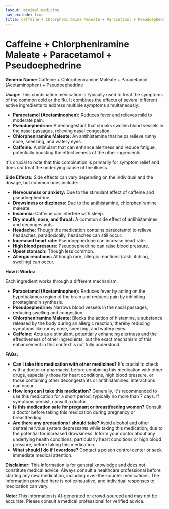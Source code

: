 ```yaml
---
layout: minimal-medicine
nav_exclude: true
title: Caffeine + Chlorpheniramine Maleate + Paracetamol + Pseudoephedrine
---
```


# Caffeine + Chlorpheniramine Maleate + Paracetamol + Pseudoephedrine

**Generic Name:** Caffeine + Chlorpheniramine Maleate + Paracetamol (Acetaminophen) + Pseudoephedrine

**Usage:** This combination medication is typically used to treat the symptoms of the common cold or the flu.  It combines the effects of several different active ingredients to address multiple symptoms simultaneously:

* **Paracetamol (Acetaminophen):** Reduces fever and relieves mild to moderate pain.
* **Pseudoephedrine:** A decongestant that shrinks swollen blood vessels in the nasal passages, relieving nasal congestion.
* **Chlorpheniramine Maleate:** An antihistamine that helps relieve runny nose, sneezing, and watery eyes.
* **Caffeine:** A stimulant that can enhance alertness and reduce fatigue, potentially boosting the effectiveness of the other ingredients.

It's crucial to note that this combination is primarily for symptom relief and does *not* treat the underlying cause of the illness.

**Side Effects:**  Side effects can vary depending on the individual and the dosage, but common ones include:

* **Nervousness or anxiety:** Due to the stimulant effect of caffeine and pseudoephedrine.
* **Drowsiness or dizziness:** Due to the antihistamine, chlorpheniramine maleate.
* **Insomnia:**  Caffeine can interfere with sleep.
* **Dry mouth, nose, and throat:** A common side effect of antihistamines and decongestants.
* **Headache:** Though the medication contains paracetamol to relieve headaches, paradoxically, headaches can still occur.
* **Increased heart rate:**  Pseudoephedrine can increase heart rate.
* **High blood pressure:**  Pseudoephedrine can raise blood pressure.
* **Upset stomach:** Though less common.
* **Allergic reactions:**  Although rare, allergic reactions (rash, itching, swelling) can occur.


**How it Works:**

Each ingredient works through a different mechanism:

* **Paracetamol (Acetaminophen):** Reduces fever by acting on the hypothalamus region of the brain and reduces pain by inhibiting prostaglandin synthesis.
* **Pseudoephedrine:**  Narrows blood vessels in the nasal passages, reducing swelling and congestion.
* **Chlorpheniramine Maleate:** Blocks the action of histamine, a substance released by the body during an allergic reaction, thereby reducing symptoms like runny nose, sneezing, and watery eyes.
* **Caffeine:** Acts as a stimulant, potentially enhancing alertness and the effectiveness of other ingredients, but the exact mechanism of this enhancement in this context is not fully understood.


**FAQs:**

* **Can I take this medication with other medicines?**  It's crucial to check with a doctor or pharmacist before combining this medication with other drugs, especially those for heart conditions, high blood pressure, or those containing other decongestants or antihistamines.  Interactions can occur.
* **How long can I take this medication?**  Generally, it's recommended to use this medication for a short period, typically no more than 7 days.  If symptoms persist, consult a doctor.
* **Is this medication safe for pregnant or breastfeeding women?**  Consult a doctor before taking this medication during pregnancy or breastfeeding.
* **Are there any precautions I should take?** Avoid alcohol and other central nervous system depressants while taking this medication, due to the potential for increased drowsiness.  Inform your doctor about any underlying health conditions, particularly heart conditions or high blood pressure, before taking this medication.
* **What should I do if I overdose?**  Contact a poison control center or seek immediate medical attention.


**Disclaimer:** This information is for general knowledge and does not constitute medical advice. Always consult a healthcare professional before starting any new medication, including over-the-counter medications.  The information provided here is not exhaustive, and individual responses to medication can vary.


**Note:** This information is AI-generated or crowd-sourced and may not be accurate. Please consult a medical professional for verified advice.